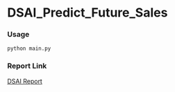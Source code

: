 # DSAI_Predict_Future_Sales
### Usage
```shell 
python main.py
```

### Report Link
[DSAI Report](DSAI_Predict_Future_Sales)
